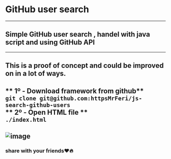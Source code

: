 # GitHub user search
---
## Simple GitHub user search , handel with java script and using GitHub API
---
## This is a proof of concept and could be improved on in a lot of ways.
** 1º - Download framework from github**<br/>
`git clone git@github.com:httpsMrFeri/js-search-github-users`<br/>
** 2º - Open HTML file **<br/>
`./index.html`<br/>
---
![image](https://user-images.githubusercontent.com/109946641/213396076-ec3b1b56-e722-4542-9d67-8eba8b9cf282.png)
---
### share with your friends:heart::fire:
